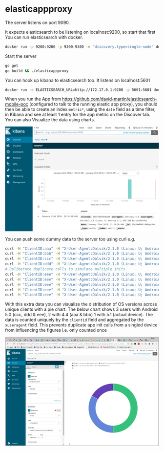 # elasticappproxy


The server listens on port 9090.

It expects elasticsearch to be listening on localhost:9200, so start that first
You can run elasticsearch with docker.

```bash
docker run -p 9200:9200 -p 9300:9300 -e "discovery.type=single-node" docker.elastic.co/elasticsearch/elasticsearch:6.1.2
```

Start the server

```bash
go get
go build && ./elasticappproxy
```

You can hook up kibana to elasticsearch too. It listens on localhost:5601

```bash
docker run -e ELASTICSEARCH_URL=http://172.17.0.1:9200 -p 5601:5601 docker.elastic.co/kibana/kibana:6.1.2
```

When you run the App from https://github.com/david-martin/elasticsearch-mobile-poc (configured to talk to the running elastic app proxy), you should then be able to create an index `metric*`, using the `date` field as a time filter, in Kibana and see at least 1 entry for the app metric on the Discover tab.
You can also Visualize the data using charts.

![Kibana](/kibana.png)

You can push some dummy data to the server too using curl e.g.

```bash
curl -H "ClientID:aaa" -H "X-User-Agent:Dalvik/2.1.0 (Linux; U; Android 4.4; TEST)" 10.201.82.209:9090
curl -H "ClientID:bbb" -H "X-User-Agent:Dalvik/2.1.0 (Linux; U; Android 4.4; TEST)" 10.201.82.209:9090
curl -H "ClientID:ccc" -H "X-User-Agent:Dalvik/2.1.0 (Linux; U; Android 5.0; TEST)" 10.201.82.209:9090
curl -H "ClientID:ddd" -H "X-User-Agent:Dalvik/2.1.0 (Linux; U; Android 5.0; TEST)" 10.201.82.209:9090
# Deliberate duplicate calls to simulate multiple inits
curl -H "ClientID:eee" -H "X-User-Agent:Dalvik/2.1.0 (Linux; U; Android 5.0; TEST)" 10.201.82.209:9090
curl -H "ClientID:eee" -H "X-User-Agent:Dalvik/2.1.0 (Linux; U; Android 5.0; TEST)" 10.201.82.209:9090
curl -H "ClientID:eee" -H "X-User-Agent:Dalvik/2.1.0 (Linux; U; Android 5.0; TEST)" 10.201.82.209:9090
curl -H "ClientID:eee" -H "X-User-Agent:Dalvik/2.1.0 (Linux; U; Android 5.0; TEST)" 10.201.82.209:9090
curl -H "ClientID:eee" -H "X-User-Agent:Dalvik/2.1.0 (Linux; U; Android 5.0; TEST)" 10.201.82.209:9090
```

With this extra data you can visualize the distribution of OS versions across unique clients with a pie chart.
The below chart shows 3 users with Android 5.0 (ccc, ddd & eee), 2 with 4.4 (aaa & bbb) 1 with 5.1 (actual device). The data is counted uniquely by the `clientid` field and aggregated by the `xuseragent` field. This prevents duplicate app init calls from a singled device from influencing the figures i.e. only counted once

![Kibana Pie Chart](/kibana_pie_chart.png)
